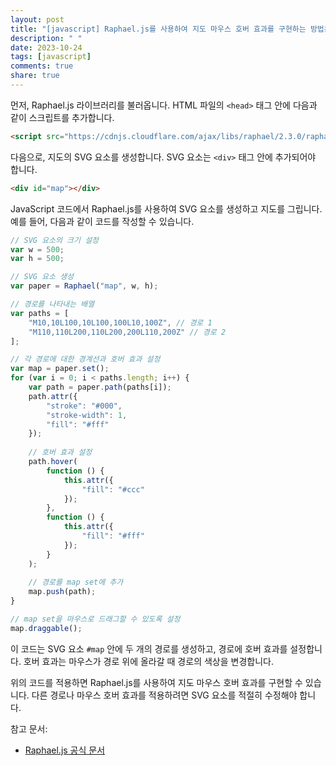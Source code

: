 ```yaml
---
layout: post
title: "[javascript] Raphael.js를 사용하여 지도 마우스 호버 효과를 구현하는 방법은 무엇인가?"
description: " "
date: 2023-10-24
tags: [javascript]
comments: true
share: true
---
```


먼저, Raphael.js 라이브러리를 불러옵니다. HTML 파일의 `<head>` 태그 안에 다음과 같이 스크립트를 추가합니다.

```html
<script src="https://cdnjs.cloudflare.com/ajax/libs/raphael/2.3.0/raphael.min.js"></script>
```

다음으로, 지도의 SVG 요소를 생성합니다. SVG 요소는 `<div>` 태그 안에 추가되어야 합니다.

```html
<div id="map"></div>
```

JavaScript 코드에서 Raphael.js를 사용하여 SVG 요소를 생성하고 지도를 그립니다. 예를 들어, 다음과 같이 코드를 작성할 수 있습니다.

```javascript
// SVG 요소의 크기 설정
var w = 500;
var h = 500;

// SVG 요소 생성
var paper = Raphael("map", w, h);

// 경로를 나타내는 배열
var paths = [
    "M10,10L100,10L100,100L10,100Z", // 경로 1
    "M110,110L200,110L200,200L110,200Z" // 경로 2
];

// 각 경로에 대한 경계선과 호버 효과 설정
var map = paper.set();
for (var i = 0; i < paths.length; i++) {
    var path = paper.path(paths[i]);
    path.attr({
        "stroke": "#000",
        "stroke-width": 1,
        "fill": "#fff"
    });
    
    // 호버 효과 설정
    path.hover(
        function () {
            this.attr({
                "fill": "#ccc"
            });
        },
        function () {
            this.attr({
                "fill": "#fff"
            });
        }
    );
    
    // 경로를 map set에 추가
    map.push(path);
}

// map set을 마우스로 드래그할 수 있도록 설정
map.draggable();
```

이 코드는 SVG 요소 `#map` 안에 두 개의 경로를 생성하고, 경로에 호버 효과를 설정합니다. 호버 효과는 마우스가 경로 위에 올라갈 때 경로의 색상을 변경합니다.

위의 코드를 적용하면 Raphael.js를 사용하여 지도 마우스 호버 효과를 구현할 수 있습니다. 다른 경로나 마우스 호버 효과를 적용하려면 SVG 요소를 적절히 수정해야 합니다.

참고 문서:
- [Raphael.js 공식 문서](https://dmitrybaranovskiy.github.io/raphael/reference.html)